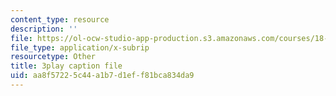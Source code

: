 ```yaml
---
content_type: resource
description: ''
file: https://ol-ocw-studio-app-production.s3.amazonaws.com/courses/18-01sc-single-variable-calculus-fall-2010/aa8f57225c44a1b7d1eff81bca834da9_60VGKnYBpbg.srt
file_type: application/x-subrip
resourcetype: Other
title: 3play caption file
uid: aa8f5722-5c44-a1b7-d1ef-f81bca834da9
---
```

